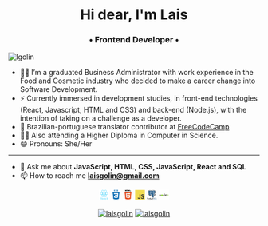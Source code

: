 <h1 align="center">Hi dear, I'm Lais</h1>
<h3 align="center">• Frontend Developer •</h3>
<p align="left"> <img src="https://komarev.com/ghpvc/?username=lgolin&color=yellow" alt="lgolin" /> </p>

<!-- **lgolin/lgolin** is a ✨ _special_ ✨ repository because its `README.md` (this file) appears on my GitHub profile. -->

- 👩‍💻 I’m a graduated Business Administrator with work experience in the Food and Cosmetic industry who decided to make a career change into Software Development. 
- ⚡ Currently immersed in development studies, in front-end technologies (React, Javascript, HTML and CSS) and back-end (Node.js), with the intention of taking on a challenge as a developer.
- 🔭 Brazilian-portuguese translator contributor at [FreeCodeCamp](https://freecodecamp.org)  
- 👩‍💻 Also attending a Higher Diploma in Computer in Science.
- 😄 Pronouns: She/Her

<!-- - ⚡ Fun fact:  -->
<!-- - 🔭 Working in the areas of project management and strategic planning; -->
<!-- - 👯 I’m looking to collaborate on ... -->
<!-- - 🤔 I’m looking for help with ... -->

<!-- - 👨‍💻 All of my projects are available at [mayk.brito.net.br](https://mayk.brito.net.br) -->
<!-- - ▶️ I regulary post videos on [youtube.com/rocketseat](https://youtube.com/rocketseat) -->
_______
- 💬 Ask me about **JavaScript, HTML, CSS, JavaScript, React and SQL**
- 📫 How to reach me **laisgolin@gmail.com**

<p align="center">
<img src="https://raw.githubusercontent.com/devicons/devicon/master/icons/react/react-original-wordmark.svg" alt="react" width="20" height="20"/>
<img src="https://raw.githubusercontent.com/devicons/devicon/master/icons/css3/css3-plain-wordmark.svg" alt="css3"  width="20" height="20"/>
<img src="https://raw.githubusercontent.com/devicons/devicon/master/icons/html5/html5-original-wordmark.svg" alt="html5"  width="20" height="20"/>
<img src="https://raw.githubusercontent.com/devicons/devicon/master/icons/javascript/javascript-original.svg" alt="javascript" width="20" height="20"/>
<img src="https://raw.githubusercontent.com/devicons/devicon/master/icons/postgresql/postgresql-original-wordmark.svg" alt="postgresql" width="20" height="20"/>
<img src="https://raw.githubusercontent.com/devicons/devicon/master/icons/nodejs/nodejs-original-wordmark.svg" alt="nodejs" width="20" height="20"/></p><p align="center">
</p>

<p align="center">
<!-- <a href="https://codepen.io/maykbrito" target="blank"><img align="center" src="https://cdn.jsdelivr.net/npm/simple-icons@3.0.1/icons/codepen.svg" alt="gusparizi" height="20" width="20" /></a> -->
<a href="https://twitter.com/laisgolin" target="blank"><img align="center" src="https://cdn.jsdelivr.net/npm/simple-icons@3.0.1/icons/twitter.svg" alt="laisgolin" height="20" width="20" /></a>
<a href="https://linkedin.com/in/laisgolin" target="blank"><img align="center" src="https://cdn.jsdelivr.net/npm/simple-icons@3.0.1/icons/linkedin.svg" alt="laisgolin" height="20" width="20" /></a>
<!-- <a href="https://stackoverflow.com/maykbrito" target="blank"><img align="center" src="https://cdn.jsdelivr.net/npm/simple-icons@3.0.1/icons/stackoverflow.svg" alt="gusparizi" height="20" width="20" /></a> -->
<!-- <a href="https://codesandbox.com/maykbrito" target="blank"><img align="center" src="https://cdn.jsdelivr.net/npm/simple-icons@3.0.1/icons/codesandbox.svg" alt="gusparizi" height="20" width="20" /></a> -->
<!-- <a href="https://fb.com/guparizi" target="blank"><img align="center" src="https://cdn.jsdelivr.net/npm/simple-icons@3.0.1/icons/facebook.svg" alt="gusparizi" height="20" width="20" /></a> -->
<!-- <a href="https://instagram.com/laisgolin" target="blank"><img align="center" src="https://cdn.jsdelivr.net/npm/simple-icons@3.0.1/icons/instagram.svg" alt="laisgolin" height="20" width="20" /></a>  -->
</p>
